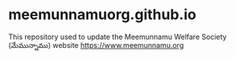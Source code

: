 # meemunnamuorg.github.io
This repository used to update the Meemunnamu Welfare Society (మేమున్నాము) website https://www.meemunnamu.org
